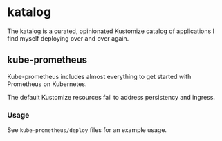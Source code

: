 # katalog

The katalog is a curated, opinionated Kustomize catalog of applications I find myself deploying over and over again.

## kube-prometheus

Kube-prometheus includes almost everything to get started with Prometheus on Kubernetes.

The default Kustomize resources fail to address persistency and ingress.

### Usage

See `kube-prometheus/deploy` files for an example usage.
